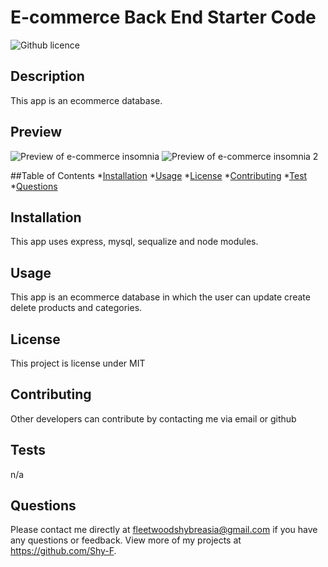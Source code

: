 # E-commerce Back End Starter Code
![Github licence](http://img.shields.io/badge/license-MIT-yellow.svg)


  ## Description

  This app is an ecommerce database.

  ## Preview
  ![Preview of e-commerce insomnia](https://github.com/Shy-F/e-commerce/blob/main/preview1.gif)
  ![Preview of e-commerce insomnia 2](https://github.com/Shy-F/e-commerce/blob/main/preview2.gif)
  

  ##Table of Contents
  *[Installation](#installation)
  *[Usage](#usage)
  *[License](#license)
  *[Contributing](#contributing)
  *[Test](#tests)
  *[Questions](#questions)

  ## Installation
  This app uses express, mysql, sequalize and node modules.

  ## Usage
  This app is an ecommerce database in which the user can update create delete products and categories. 

  ## License
  This project is license under MIT

  ## Contributing
  Other developers can contribute by contacting me via email or github

  ## Tests
  n/a

  ## Questions
  Please contact me directly at fleetwoodshybreasia@gmail.com if you have any questions or feedback. View more of my projects at https://github.com/Shy-F.
